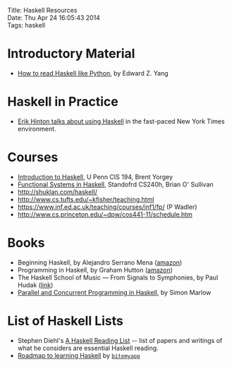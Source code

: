 Title: Haskell Resources  
Date: Thu Apr 24 16:05:43 2014  
Tags: haskell

# Introductory Material

* [How to read Haskell like Python](http://blog.ezyang.com/2011/11/how-to-read-haskell/), by Edward Z. Yang

# Haskell in Practice

* [Erik Hinton talks about using Haskell](http://www.infoq.com/presentations/haskell-newsroom-nyt) in the fast-paced New York Times environment.

# Courses

* [Introduction to Haskell](http://www.seas.upenn.edu/~cis194/), U Penn CIS 194, Brent Yorgey
* [Functional Systems in Haskell](http://www.scs.stanford.edu/14sp-cs240h/), Standofrd CS240h, Brian O' Sullivan
* http://shuklan.com/haskell/
* http://www.cs.tufts.edu/~kfisher/teaching.html
* https://www.inf.ed.ac.uk/teaching/courses/inf1/fp/ (P Wadler)
* http://www.cs.princeton.edu/~dpw/cos441-11/schedule.htm

# Books

* Beginning Haskell, by Alejandro Serrano Mena ([amazon](http://www.amazon.com/Beginning-Haskell-A-Project-Based-Approach/dp/1430262508))
* Programming in Haskell, by Graham Hutton ([amazon](http://www.amazon.com/Programming-Haskell-Graham-Hutton/dp/0521692695))
* The Haskell School of Music — From Signals to Symphonies, by Paul Hudak ([link](http://haskell.cs.yale.edu/?post_type=publication&p=112))
* [Parallel and Concurrent Programming in Haskell](http://chimera.labs.oreilly.com/books/1230000000929/index.html), by Simon Marlow

# List of Haskell Lists

* Stephen Diehl's [A Haskell Reading List](http://www.stephendiehl.com/posts/essential_haskell.html) -- list of papers and writings of what he considers are essential Haskell reading.
* [Roadmap to learning Haskell](https://github.com/bitemyapp/learnhaskell) by [`bitemyapp`](http://bitemyapp.com/)
